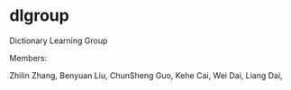 dlgroup
=======

Dictionary Learning Group

Members:

Zhilin Zhang, 
Benyuan Liu, 
ChunSheng Guo, 
Kehe Cai, 
Wei Dai, 
Liang Dai, 
